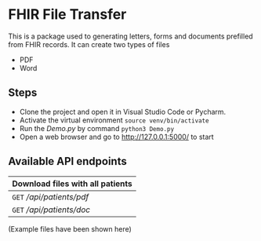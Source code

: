 # FHIR File Transfer

This is a package used to generating letters, forms and documents prefilled from FHIR records. It can create two types of files
* PDF
* Word

## Steps
* Clone the project and open it in Visual Studio Code or Pycharm.
* Activate the virtual environment `source venv/bin/activate`
* Run the *Demo.py* by command `python3 Demo.py`
* Open a web browser and go to http://127.0.0.1:5000/ to start

## Available API endpoints
| Download files with all patients |
| --- |  
| `GET`  */api/patients/pdf* |  
| `GET`  */api/patients/doc* |

(Example files have been shown here)
